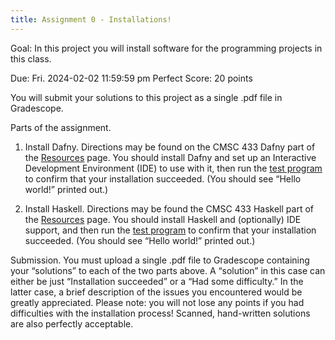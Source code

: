 ```yaml
---
title: Assignment 0 - Installations!
---
```


Goal: In this project you will install software for the programming projects in this class.

Due: Fri. 2024-02-02 11:59:59 pm
Perfect Score: 20 points

You will submit your solutions to this project as a single .pdf file in Gradescope.

Parts of the assignment.

1. Install Dafny. Directions may be found on the CMSC 433 Dafny part
of the [Resources](resources.html) page. You should install Dafny
and set up an Interactive Development Environment (IDE) to use with
it, then run the [test program](../code/hello-world.dfy) to confirm
that your installation succeeded.  (You should see “Hello world!”
printed out.)

2. Install Haskell. Directions may be found the CMSC 433 Haskell part
of the [Resources](resources.html) page. You should install Haskell
and (optionally) IDE support, and then run the [test
program](../code/hello-world.hs) to confirm that your installation
succeeded. (You should see “Hello world!” printed out.)

Submission. You must upload a single .pdf file to Gradescope
containing your “solutions” to each of the two parts above. A
“solution” in this case can either be just “Installation succeeded” or
a “Had some difficulty.” In the latter case, a brief description of
the issues you encountered would be greatly appreciated. Please note:
you will not lose any points if you had difficulties with the
installation process! Scanned, hand-written solutions are also
perfectly acceptable.